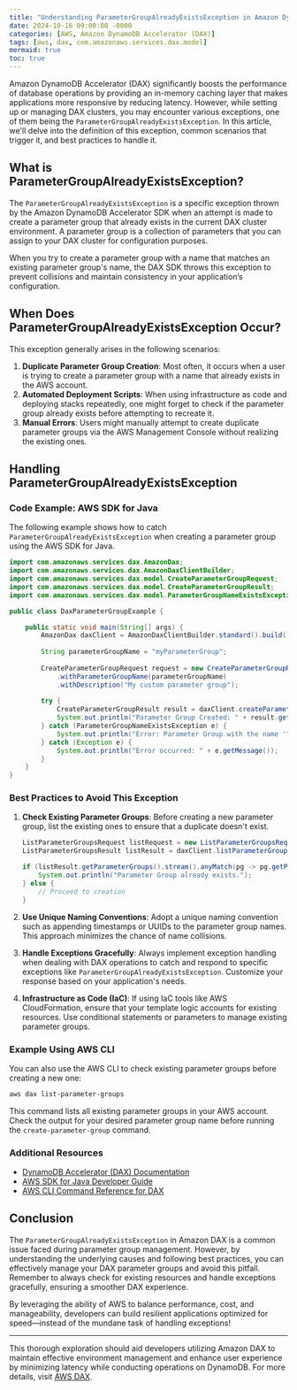 ```yaml
---
title: "Understanding ParameterGroupAlreadyExistsException in Amazon DynamoDB Accelerator (DAX)"
date: 2024-10-16 09:00:00 -0000
categories: [AWS, Amazon DynamoDB Accelerator (DAX)]
tags: [aws, dax, com.amazonaws.services.dax.model]
mermaid: true
toc: true
---
```



Amazon DynamoDB Accelerator (DAX) significantly boosts the performance of database operations by providing an in-memory caching layer that makes applications more responsive by reducing latency. However, while setting up or managing DAX clusters, you may encounter various exceptions, one of them being the `ParameterGroupAlreadyExistsException`. In this article, we'll delve into the definition of this exception, common scenarios that trigger it, and best practices to handle it. 

## What is ParameterGroupAlreadyExistsException?

The `ParameterGroupAlreadyExistsException` is a specific exception thrown by the Amazon DynamoDB Accelerator SDK when an attempt is made to create a parameter group that already exists in the current DAX cluster environment. A parameter group is a collection of parameters that you can assign to your DAX cluster for configuration purposes.

When you try to create a parameter group with a name that matches an existing parameter group's name, the DAX SDK throws this exception to prevent collisions and maintain consistency in your application’s configuration.

## When Does ParameterGroupAlreadyExistsException Occur?

This exception generally arises in the following scenarios:

1. **Duplicate Parameter Group Creation**: Most often, it occurs when a user is trying to create a parameter group with a name that already exists in the AWS account.
2. **Automated Deployment Scripts**: When using infrastructure as code and deploying stacks repeatedly, one might forget to check if the parameter group already exists before attempting to recreate it.
3. **Manual Errors**: Users might manually attempt to create duplicate parameter groups via the AWS Management Console without realizing the existing ones.

## Handling ParameterGroupAlreadyExistsException

### Code Example: AWS SDK for Java

The following example shows how to catch `ParameterGroupAlreadyExistsException` when creating a parameter group using the AWS SDK for Java.

```java
import com.amazonaws.services.dax.AmazonDax;
import com.amazonaws.services.dax.AmazonDaxClientBuilder;
import com.amazonaws.services.dax.model.CreateParameterGroupRequest;
import com.amazonaws.services.dax.model.CreateParameterGroupResult;
import com.amazonaws.services.dax.model.ParameterGroupNameExistsException; // ParameterGroupAlreadyExistsException

public class DaxParameterGroupExample {

    public static void main(String[] args) {
        AmazonDax daxClient = AmazonDaxClientBuilder.standard().build();
        
        String parameterGroupName = "myParameterGroup";
        
        CreateParameterGroupRequest request = new CreateParameterGroupRequest()
            .withParameterGroupName(parameterGroupName)
            .withDescription("My custom parameter group"); 
        
        try {
            CreateParameterGroupResult result = daxClient.createParameterGroup(request);
            System.out.println("Parameter Group Created: " + result.getParameterGroupDetails());
        } catch (ParameterGroupNameExistsException e) {
            System.out.println("Error: Parameter Group with the name '" + parameterGroupName + "' already exists.");
        } catch (Exception e) {
            System.out.println("Error occurred: " + e.getMessage());
        }
    }
}
```

### Best Practices to Avoid This Exception

1. **Check Existing Parameter Groups**: Before creating a new parameter group, list the existing ones to ensure that a duplicate doesn't exist.

   ```java
   ListParameterGroupsRequest listRequest = new ListParameterGroupsRequest();
   ListParameterGroupsResult listResult = daxClient.listParameterGroups(listRequest);

   if (listResult.getParameterGroups().stream().anyMatch(pg -> pg.getParameterGroupName().equals(parameterGroupName))) {
       System.out.println("Parameter Group already exists.");
   } else {
       // Proceed to creation
   }
   ```

2. **Use Unique Naming Conventions**: Adopt a unique naming convention such as appending timestamps or UUIDs to the parameter group names. This approach minimizes the chance of name collisions.

3. **Handle Exceptions Gracefully**: Always implement exception handling when dealing with DAX operations to catch and respond to specific exceptions like `ParameterGroupAlreadyExistsException`. Customize your response based on your application's needs.

4. **Infrastructure as Code (IaC)**: If using IaC tools like AWS CloudFormation, ensure that your template logic accounts for existing resources. Use conditional statements or parameters to manage existing parameter groups.

### Example Using AWS CLI

You can also use the AWS CLI to check existing parameter groups before creating a new one:

```bash
aws dax list-parameter-groups
```

This command lists all existing parameter groups in your AWS account. Check the output for your desired parameter group name before running the `create-parameter-group` command.

### Additional Resources

- [DynamoDB Accelerator (DAX) Documentation](https://docs.aws.amazon.com/amazondynamodb/latest/developerguide/DAX.html)
- [AWS SDK for Java Developer Guide](https://docs.aws.amazon.com/sdk-for-java/latest/developer-guide/home.html)
- [AWS CLI Command Reference for DAX](https://docs.aws.amazon.com/cli/latest/reference/dax/index.html)

## Conclusion

The `ParameterGroupAlreadyExistsException` in Amazon DAX is a common issue faced during parameter group management. However, by understanding the underlying causes and following best practices, you can effectively manage your DAX parameter groups and avoid this pitfall. Remember to always check for existing resources and handle exceptions gracefully, ensuring a smoother DAX experience.

By leveraging the ability of AWS to balance performance, cost, and manageability, developers can build resilient applications optimized for speed—instead of the mundane task of handling exceptions!

--- 
This thorough exploration should aid developers utilizing Amazon DAX to maintain effective environment management and enhance user experience by minimizing latency while conducting operations on DynamoDB. For more details, visit [AWS DAX](https://aws.amazon.com/dax/).